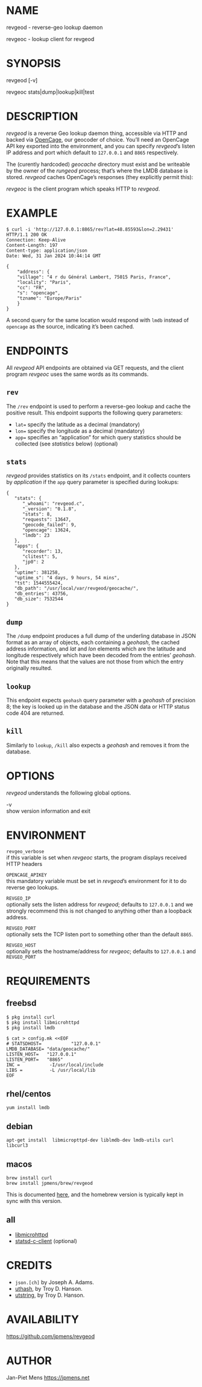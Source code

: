
# NAME

revgeod - reverse-geo lookup daemon

revgeoc - lookup client for revgeod

# SYNOPSIS

revgeod \[-v\]

revgeoc stats\|dump\|lookup\|kill\|test

# DESCRIPTION

*revgeod* is a reverse Geo lookup daemon thing, accessible via HTTP and
backed via [OpenCage](https://opencagedata.com), our geocoder of choice.
You’ll need an OpenCage API key exported into the environment, and you
can specify *revgeod*’s listen IP address and port which default to
`127.0.0.1` and `8865` respectively.

The (curently hardcoded) *geocache* directory must exist and be
writeable by the owner of the *rungeod* process; that’s where the LMDB
database is stored. *revgeod* caches OpenCage’s responses (they
explicitly permit this):

*revgeoc* is the client program which speaks HTTP to *revgeod*.

# EXAMPLE

    $ curl -i 'http://127.0.0.1:8865/rev?lat=48.85593&lon=2.29431'
    HTTP/1.1 200 OK
    Connection: Keep-Alive
    Content-Length: 197
    Content-type: application/json
    Date: Wed, 31 Jan 2024 10:44:14 GMT

    {
        "address": {
        "village": "4 r du Général Lambert, 75015 Paris, France",
        "locality": "Paris",
        "cc": "FR",
        "s": "opencage",
        "tzname": "Europe/Paris"
        }
    }

A second query for the same location would respond with `lmdb` instead
of `opencage` as the source, indicating it’s been cached.

# ENDPOINTS

All *revgeod* API endpoints are obtained via GET requests, and the
client program *revgeoc* uses the same words as its commands.

## `rev`

The `/rev` endpoint is used to perform a reverse-geo lookup and cache
the positive result. This endpoint supports the following query
parameters:

- `lat=` specify the latitude as a decimal (mandatory)
- `lon=` specify the longitude as a decimal (mandatory)
- `app=` specifies an “application” for which query statistics should be
  collected (see *statistics* below) (optional)

## `stats`

*revgeod* provides statistics on its `/stats` endpoint, and it collects
counters by *application* if the `app` query parameter is specified
during lookups:

    {
       "stats": {
          "_whoami": "revgeod.c",
          "_version": "0.1.8",
          "stats": 8,
          "requests": 13647,
          "geocode_failed": 9,
          "opencage": 13624,
          "lmdb": 23
       },
       "apps": {
          "recorder": 13,
          "clitest": 5,
          "jp0": 2
       },
       "uptime": 381258,
       "uptime_s": "4 days, 9 hours, 54 mins",
       "tst": 1544555424,
       "db_path": "/usr/local/var/revgeod/geocache/",
       "db_entries": 43756,
       "db_size": 7532544
    }

## `dump`

The `/dump` endpoint produces a full dump of the underling database in
JSON format as an array of objects, each containing a *geohash*, the
cached address information, and *lat* and *lon* elements which are the
latitude and longitude respectively which have been decoded from the
entries’ *geohash*. Note that this means that the values are not those
from which the entry originally resulted.

## `lookup`

This endpoint expects `geohash` query parameter with a *geohash* of
precision 8; the key is looked up in the database and the JSON data or
HTTP status code 404 are returned.

## `kill`

Similarly to `lookup`, `/kill` also expects a *geohash* and removes it
from the database.

# OPTIONS

*revgeod* understands the following global options.

-v  
show version information and exit

# ENVIRONMENT

`revgeo_verbose`  
if this variable is set when *revgeoc* starts, the program displays
received HTTP headers

`OPENCAGE_APIKEY`  
this mandatory variable must be set in *revgeod*’s environment for it to
do reverse geo lookups.

`REVGEO_IP`  
optionally sets the listen address for *revgeod*; defaults to
`127.0.0.1` and we strongly recommend this is not changed to anything
other than a loopback address.

`REVGEO_PORT`  
optionally sets the TCP listen port to something other than the default
`8865`.

`REVGEO_HOST`  
optionally sets the hostname/address for *revgeoc*; defaults to
`127.0.0.1` and `REVGEO_PORT`

# REQUIREMENTS

## freebsd

    $ pkg install curl
    $ pkg install libmicrohttpd
    $ pkg install lmdb

    $ cat > config.mk <<EOF
    # STATSDHOST=           "127.0.0.1"
    LMDB_DATABASE= "data/geocache/"
    LISTEN_HOST=   "127.0.0.1"
    LISTEN_PORT=   "8865"
    INC =           -I/usr/local/include
    LIBS =          -L /usr/local/lib
    EOF

## rhel/centos

    yum install lmdb

## debian

    apt-get install  libmicropttpd-dev liblmdb-dev lmdb-utils curl libcurl3

## macos

    brew install curl
    brew install jpmens/brew/revgeod

This is documented [here](https://github.com/jpmens/homebrew-brew), and
the homebrew version is typically kept in sync with this version.

## all

- [libmicrohttpd](https://www.gnu.org/software/libmicrohttpd/)
- [statsd-c-client](https://github.com/romanbsd/statsd-c-client)
  (optional)

# CREDITS

- `json.[ch]` by Joseph A. Adams.
- [uthash](https://troydhanson.github.io/uthash/), by Troy D. Hanson.
- [utstring](https://troydhanson.github.io/uthash/utstring.html), by
  Troy D. Hanson.

# AVAILABILITY

<https://github.com/jpmens/revgeod>

# AUTHOR

Jan-Piet Mens <https://jpmens.net>
